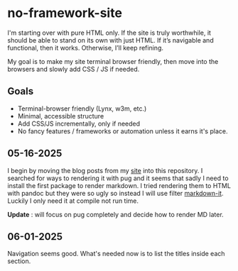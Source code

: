 # no-framework-site

I'm starting over with pure HTML only. If the site is truly worthwhile, it should be able to stand on its own with just HTML. If it’s navigable and functional, then it works. Otherwise, I’ll keep refining.

My goal is to make my site terminal browser friendly, then move into the browsers and slowly add CSS / JS if needed.

## Goals
- Terminal-browser friendly (Lynx, w3m, etc.)
- Minimal, accessible structure
- Add CSS/JS incrementally, only if needed
- No fancy features / frameworks or automation unless it earns it's place.

## 05-16-2025

I begin by moving the blog posts from my [site](https://www.techwebunraveled.xyz/) into this repository. I searched for ways to rendering it with pug and it seems that sadly I need to install the first package to render markdown. I tried rendering them to HTML with pandoc but they were so ugly so instead I will use filter [markdown-it](https://www.npmjs.com/package/jstransformer-markdown-it). Luckily I only need it at compile not run time.

**Update** : will focus on pug completely and decide how to render MD later.

## 06-01-2025

Navigation seems good. What's needed now is to list the titles inside each section.